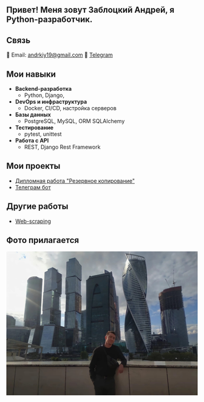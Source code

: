 ## Привет! Меня зовут Заблоцкий Андрей, я Python-разработчик.

## Связь

📩 Email: andrkiy19@gmail.com
💬 [Telegram](https://t.me/andy_an19)

## Мои навыки

- **Backend-разработка**
  - Python, Django,
- **DevOps и инфраструктура**
  - Docker, CI/CD, настройка серверов
- **Базы данных**
  - PostgreSQL, MySQL, ORM SQLAlchemy
- **Тестирование**
  - pytest, unittest
- **Работа с API**
  - REST, Django Rest Framework

## Мои проекты

- [Дипломная работа "Резервное копирование"](https://github.com/Babylon14/OOP_final_work)
- [Телеграм бот ](https://github.com/Babylon14/Store-telebot)

## Другие работы
- [Web-scraping](https://github.com/Babylon14/web_scraping) 

## Фото прилагается

![photo](./my_photo.jpg "Это мое фото)")
